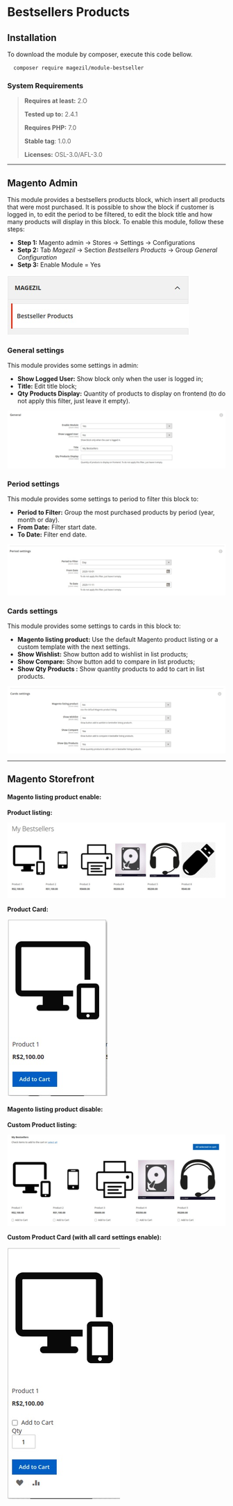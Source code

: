 # Bestsellers Products

## Installation

To download the module by composer, execute this code bellow.

```sh
  composer require magezil/module-bestseller
```

### System Requirements

> **Requires at least:** 2.O
>
> **Tested up to:** 2.4.1
>
> **Requires PHP:** 7.0
>
> **Stable tag**: 1.0.0
>
> **Licenses:** OSL-3.0/AFL-3.0

---

## Magento Admin

This module provides a bestsellers products block, which insert all products that were most purchased. It is possible to show the block if customer is logged in, to edit the period to be filtered, to edit the block title and how many products will display in this block. To enable this module, follow these steps:
  - **Step 1:** Magento admin -> Stores -> Settings -> Configurations
  - **Setp 2:** Tab _Magezil_ -> Section _Bestsellers Products_ -> Group _General Configuration_
  - **Setp 3:** Enable Module = Yes

![ScreenShot](https://github.com/santanaluc94/Magezil_Bestseller/blob/master/Readme/en_US/img/magezil-module.jpg)

### General settings

This module provides some settings in admin:
  - **Show Logged User:** Show block only when the user is logged in;
  - **Title:** Edit title block;
  - **Qty Products Display:** Quantity of products to display on frontend (to do not apply this filter, just leave it empty).

![ScreenShot](https://github.com/santanaluc94/Magezil_Bestseller/blob/master/Readme/en_US/img/general-settings.jpg)

### Period settings

This module provides some settings to period to filter this block to:
  - **Period to Filter:** Group the most purchased products by period (year, month or day).
  - **From Date:** Filter start date.
  - **To Date:** Filter end date.

![ScreenShot](https://github.com/santanaluc94/Magezil_Bestseller/blob/master/Readme/en_US/img/period-settings.jpg)

### Cards settings

This module provides some settings to cards in this block to:
  - **Magento listing product:** Use the default Magento product listing or a custom template with the next settings.
  - **Show Wishlist:** Show button add to wishlist in list products;
  - **Show Compare:** Show button add to compare in list products;
  - **Show Qty Products	:** Show quantity products to add to cart in list products.

![ScreenShot](https://github.com/santanaluc94/Magezil_Bestseller/blob/master/Readme/en_US/img/cards-settings.jpg)

---

## Magento Storefront

#### Magento listing product enable:

**Product listing:**

![ScreenShot](https://github.com/santanaluc94/Magezil_Bestseller/blob/master/Readme/en_US/img/magento-listing.jpg)

**Product Card:**

![ScreenShot](https://github.com/santanaluc94/Magezil_Bestseller/blob/master/Readme/en_US/img/magento-card.jpg)

#### Magento listing product disable:

**Custom Product listing:**

![ScreenShot](https://github.com/santanaluc94/Magezil_Bestseller/blob/master/Readme/en_US/img/custom-listing.jpg)

**Custom Product Card (with all card settings enable):**

![ScreenShot](https://github.com/santanaluc94/Magezil_Bestseller/blob/master/Readme/en_US/img/custom-card.jpg)
